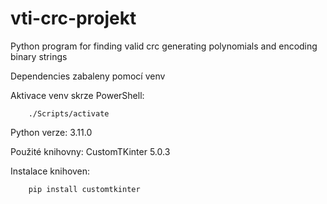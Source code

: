 # vti-crc-projekt
Python program for finding valid crc generating polynomials and encoding binary strings

Dependencies zabaleny pomocí venv

Aktivace venv skrze PowerShell:
```
    ./Scripts/activate
```

Python verze: 
    3.11.0
    
Použité knihovny:
    CustomTKinter 5.0.3

Instalace knihoven:
```
    pip install customtkinter 
```